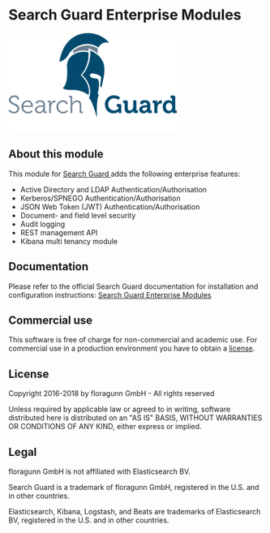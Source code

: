 # Search Guard Enterprise Modules

![Logo](https://raw.githubusercontent.com/floragunncom/sg-assets/master/logo/sg_dlic_small.png) 

## About this module
This module for [Search Guard ](https://github.com/floragunncom/search-guard) adds the following enterprise features:

* Active Directory and LDAP Authentication/Authorisation
* Kerberos/SPNEGO Authentication/Authorisation
* JSON Web Token (JWT) Authentication/Authorisation
* Document- and field level security
* Audit logging
* REST management API
* Kibana multi tenancy module

## Documentation
Please refer to the official Search Guard documentation for installation and configuration instructions:
[Search Guard Enterprise Modules](http://docs.search-guard.com/latest/enterprise-modules)

## Commercial use
This software is free of charge for non-commercial and academic use. For commercial use in a production environment you have to obtain a [license](https://search-guard.com/licensing/). 

## License
Copyright 2016-2018 by floragunn GmbH - All rights reserved 

Unless required by applicable law or agreed to in writing, software
distributed here is distributed on an "AS IS" BASIS,
WITHOUT WARRANTIES OR CONDITIONS OF ANY KIND, either express or implied.

## Legal
floragunn GmbH is not affiliated with Elasticsearch BV.

Search Guard is a trademark of floragunn GmbH, registered in the U.S. and in other countries.

Elasticsearch, Kibana, Logstash, and Beats are trademarks of Elasticsearch BV, registered in the U.S. and in other countries.
